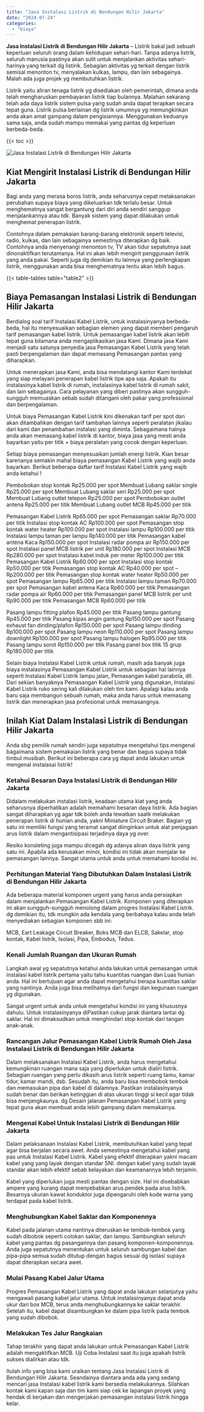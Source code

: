 ```yaml
---
title: "Jasa Instalasi Listrik di Bendungan Hilir Jakarta"
date: "2024-07-24"
categories: 
  - "biaya"
---
```


**Jasa Instalasi Listrik di Bendungan Hilir Jakarta** – Listrik bakal jadi sebuah keperluan seluruh orang dalam kehidupan sehari-hari. Tanpa adanya listrik, seluruh manusia pastinya akan sulit untuk menjalankan aktivitas sehari-harinya yang terkait dg listirik. Sebagian aktivitas yg terkait dengan listrik semisal menonton tv, menyalakan kulkas, lampu, dan lain sebagainya. Malah ada juga projek yg membutuhkan listrik.

Listrik yaitu aliran tenaga listrik yg disediakan oleh pemerintah, dimana anda telah mengharuskan pembayaran listrik tiap bulannya. Malahan sekarang telah ada daya listrik sistem pulsa yang sudah anda dapat terapkan secara tepat guna. Listrik pulsa berlainan dg listrik umumnya yg memungkinkan anda akan amat gampang dalam pengisiannya. Menggunakan keduanya sama saja, anda sudah mampu memakai yang pantas dg keperluan berbeda-beda.

{{< toc >}}

![Jasa Instalasi Listrik di Bendungan Hilir Jakarta](/images/instalasi-listrik-murah21.png)

## Kiat Mengirit Instalasi Listrik di Bendungan Hilir Jakarta

Bagi anda yang merasa boros listrik, anda seharusnya cepat melaksanakan perubahan supaya biaya yang dikeluarkan tdk terlalu besar. Untuk menghematnya sangat bergantung dari diri anda sendiri sanggup menjalankannya atau tdk. Banyak sistem yang dapat dilakukan untuk menghemat penerapan listrik.

Contohnya dalam pemakaian barang-barang elektronik seperti televisi, radio, kulkas, dan lain sebagainya semestinya diterapkan dg baik. Contohnya anda menyenangi menonton tv, TV akan tidur sepatutnya saat dinonaktifkan terutamanya. Hal ini akan lebih mengirit penggunaan listrik yang anda pakai. Seperti juga dg demikian itu lainnya yang perlengkapan listrik, menggunakan anda bisa menghematnya tentu akan lebih bagus.

{{< table-tables table="table2" >}}

## Biaya Pemasangan Instalasi Listrik di Bendungan Hilir Jakarta

Berdialog soal tarif Instalasi Kabel Listrik, untuk instalasinyanya berbeda-beda, hal itu menyesuaikan sebagian elemen yang dapat memberi pengaruh tarif pemasangan kabel listrik. Untuk pemasangan kabel listrik akan lebih tepat guna bilamana anda mengaplikasikan jasa Kami. Dimana jasa Kami menjadi satu satunya penyedia jasa Pemasangan Kabel Listrik yang telah pasti berpengalaman dan dapat memasang Pemasangan pantas yang diharapkan.

Untuk menerapkan jasa Kami, anda bisa mendatangi kantor Kami terdekat yang siap melayani penerapan kabel listrik tipe apa saja. Apakah itu instalasinya kabel listrik di rumah, instalasinya kabel listrik di rumah sakit, dan lain sebagainya. Cara pelayanan yang diberi pastinya akan sungguh-sungguh memuaskan sebab sudah ditangani oleh pakar yang professional dan berpengalaman.

Untuk biaya Pemasangan Kabel Listrik kini dikenakan tarif per spot dan akan ditambahkan dengan tarif tambahan lainnya seperti peralatan jikalau dari kami dan penambahan instalasi yang diminta. Sebagaimana halnya anda akan memasang kabel listrik di kantor, biaya jasa yang mesti anda bayarkan yaitu per titik + biaya peralatan yang cocok dengan keperluan.

Setiap biaya pemasangan menyesuaikan jumlah energi listrik. Kian besar karenanya semakin mahal biaya pemasangan Kabel Listrik yang wajib anda bayarkan. Berikut beberapa daftar tarif Instalasi Kabel Listrik yang wajib anda ketahui !

Pembobokan stop kontak Rp25.000 per spot Membuat Lubang saklar single Rp25.000 per spot Membuat Lubang saklar seri Rp25.000 per spot Membuat Lubang outlet telepon Rp25.000 per spot Pembobokan outlet antena Rp25.000 per titik Membuat Lubang outlet MCB Rp45.000 per titik

Pemasangan Kabel Listrik Rp65.000 per spot Pemasangan saklar Rp70.000 per titik Instalasi stop kontak AC Rp100.000 per spot Pemasangan stop kontak water heater Rp100.000 per spot Instalasi lampu Rp100.000 per titik Instalasi lampu taman per lampu Rp140.000 per titik Pemasangan kabel antena Kaca Rp150.000 per spot Instalasi radar pompa air Rp150.000 per spot Instalasi panel MCB listrik per unit Rp180.000 per spot Instalasi MCB Rp280.000 per spot Instalasi kabel induk per meter Rp100.000 per titik Pemasangan Kabel Listrik Rp60.000 per spot Instalasi stop kontak Rp50.000 per titik Pemasangan stop kontak AC Rp40.000 per spot – Rp200.000 per titik Pemasangan stop kontak water heater Rp50.000 per spot Pemasangan lampu Rp65.000 per titik Instalasi lampu taman Rp70.000 per spot Pemasangan kabel antena Kaca Rp60.000 per titik Pemasangan radar pompa air Rp60.000 per titik Pemasangan panel MCB listrik per unit Rp90.000 per titik Pemasangan MCB Rp60.000 per titik

Pasang lampu fitting plafon Rp45.000 per titik Pasang lampu gantung Rp45.000 per titik Pasang kipas angin gantung Rp150.000 per spot Pasang exhaust fan dinding/plafon Rp150.000 per spot Pasang lampu dinding Rp100.000 per spot Pasang lampu neon Rp110.000 per spot Pasang lampu downlight Rp100.000 per spot Pasang lampu halogen Rp95.000 per titik Pasang lampu sorot Rp150.000 per titik Pasang panel box titik 15 grup Rp180.000 per titik

Selain biaya Instalasi Kabel Listrik untuk rumah, masih ada banyak juga biaya instalasinya Pemasangan Kabel Listrik untuk sebagian hal lainnya seperti Instalasi Kabel Listrik lampu jalan, Pemasangan kabel parabola, dll. Dari sekian banyaknya Pemasangan Kabel Listrik yang digunakan, Instalasi Kabel Listrik ruko sering kali dilakukan oleh tim kami. Apalagi kalau anda baru saja membangun sebuah rumah, maka anda harus untuk memasang listrik dan menerapkan jasa profesional untuk memasangnya.

## Inilah Kiat Dalam Instalasi Listrik di Bendungan Hilir Jakarta


Anda sbg pemilik rumah sendiri juga sepatutnya mengetahui tips mengenal bagaimana sistem pemakaian listrik yang benar dan bagus supaya tidak timbul musibah. Berikut ini beberapa cara yg dapat anda lakukan untuk mengenal instalasai listrik!

### Ketahui Besaran Daya Instalasi Listrik di Bendungan Hilir Jakarta

Didalam melakukan instalasi listrik, keadaan utama kiat yang anda seharusnya diperhatikan adalah memahami besaran daya listrik. Ada bagian sangat diharapkan yg agar tdk boleh anda lewatkan saatk melakukan penerapan listrik di hunian anda, yakni Miniature Circuit Braker. Bagian yg satu ini memiliki fungsi yang teramat sangat diinginkan untuk alat penjagaan arus listrik dalam mengantisipasi terjadinya daya yg over.

Resiko konsleting juga mampu dicegah dg adanya aliran daya listrik yang satu ini. Apabila ada kerusakan minor, kondisi ini tidak akan menjalar ke pemasangan lainnya. Sangat utama untuk anda untuk memahami kondisi ini.

### Perhitungan Material Yang Dibutuhkan Dalam Instalasi Listrik di Bendungan Hilir Jakarta

Ada beberapa material komponen urgent yang harus anda persiapkan dalam menjalankan Pemasangan Kabel Listrik. Komponen yang diterapkan ini akan sungguh-sungguh menolong dalam progres Instalasi Kabel Listrik. dg demikian itu, tdk mungkin ada kendala yang berbahaya kalau anda telah menyediakan sebagian komponen sbb ini:

MCB, Eart Leakage Circuit Breaker, Boks MCB dan ELCB, Sakelar, stop kontak, Kabel listrik, Isolasi, Pipa, Embodus, Tedus.

### Kenali Jumlah Ruangan dan Ukuran Rumah

Langkah awal yg sepatutnya ketahui anda lakukan untuk pemasangan untuk instalasi kabel listrik pertama yaitu tahu kuantitas ruangan dan Luas hunian anda. Hal ini bertujuan agar anda dapat mengetahui berapa kuantitas saklar yang nantinya. Anda juga bisa melihatnya dari fungsi dan kegunaan ruangan yg digunakan.

Sangat urgent untuk anda untuk mengetahui kondisi ini yang khususnya dahulu. Untuk instalasinyanya diPastikan cukup jarak diantara lantai dg saklar. Hal ini dimaksudkan untuk menghindari stop kontak dari tangan anak-anak.

### Rancangan Jalur Pemasangan Kabel Listrik Rumah Oleh Jasa Instalasi Listrik di Bendungan Hilir Jakarta

Dalam melaksanakan Instalasi Kabel Listrik, anda harus mengetahui kemungkinan ruangan mana saja yang diperlukan untuk dialiri listrik. Sebagian ruangan yang perlu dikasih arus listrik seperti ruang tamu, kamar tidur, kamar mandi, dsb. Sesudah itu, anda baru bisa membobok tembok dan memasukan pipa dan kabel di dalamnya. Pastikan instalasinyanya sudah benar dan berikan ketinggian di atas ukuran tinggi si kecil agar tidak bisa menjangkaunya. dg Desain jalanan Pemasangan Kabel Listrik yang tepat guna akan membuat anda lebih gampang dalam memakainya.

### Mengenal Kabel Untuk Instalasi Listrik di Bendungan Hilir Jakarta

Dalam pelaksanaan Instalasi Kabel Listrik, membutuhkan kabel yang tepat agar bisa berjalan secara awet. Anda semestinya mengetahui kabel yang pas untuk Instalasi Kabel Listrik. Kabel yang efektif diterapkan yakni macam kabel yang yang layak dengan standar SNI. dengan kabel yang sudah layak standar akan lebih efektif sebab kelayakan dan keamanannya lebih terjamin.

Kabel yang diperlukan juga mesti pantas dengan size. Hal ini disebabkan ampere yang kurang dapat menyebabkan arus pendek pada arus listrik. Besarnya ukuran kawat konduktor juga dipengaruhi oleh kode warna yang terdapat pada kabel listrik.

### Menghubungkan Kabel Saklar dan Komponennya

Kabel pada jalanan utama nantinya diteruskan ke tembok-tembok yang sudah dibobok seperti colokan saklar, dan lampu. Sambungkan seluruh kabel yang pantas dg pasangannya dan pasang komponen-komponennya. Anda juga sepatutnya menentukan untuk seluruh sambungan kabel dan pipa-pipa semua sudah ditutup dengan bagus sesuai dg isolasi supaya dapat diterapkan secara awet.

### Mulai Pasang Kabel Jalur Utama

Progres Pemasangan Kabel Listrik yang dapat anda lakukan selanjutya yaitu mengawali pasang kabel jalur utama. Untuk instalasinyanya dapat anda ukur dari box MCB, terus anda menghubungkannya ke saklar terakhir. Setelah itu, kabel dapat disambungkan ke dalam pipa listrik pada tembok yang sudah dibobok.

### Melakukan Tes Jalur Rangkaian

Tahap terakhir yang dapat anda lakukan untuk Pemasangan Kabel Listrik adalah mengaktifkan MCB. Uji Coba Instalasi saat itu juga apakah listrik sukses dialirkan atau tdk.

Itulah info yang bisa kami uraikan tentang Jasa Instalasi Listrik di Bendungan Hilir Jakarta. Seandainya diantara anda ada yang sedang mencari jasa Instalasi kabel listrik kami bersedia melakukannya. Silahkan kontak kami kapan saja dan tim kami siap cek ke lapangan proyek yang hendak di kerjakan dan mengerjakan pemasangan instalasi listrik hingga kelar.
